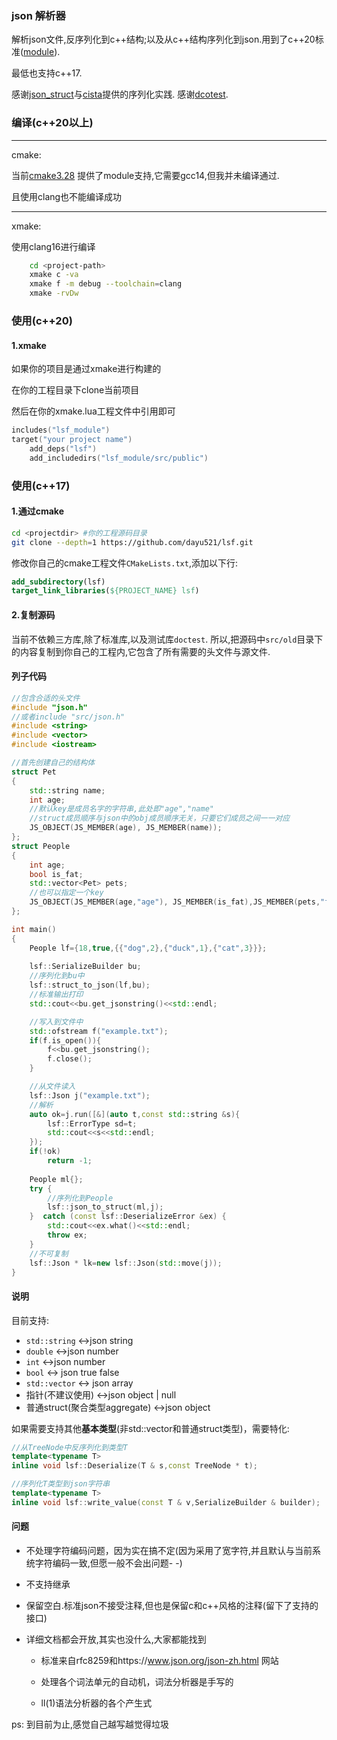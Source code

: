 ### json 解析器

解析json文件,反序列化到c++结构;以及从c++结构序列化到json.用到了c++20标准([module](https://en.cppreference.com/w/cpp/language/modules)).

最低也支持c++17.

感谢[json_struct](https://github.com/jorgen/json_struct)与[cista](https://github.com/felixguendling/cista)提供的序列化实践.
感谢[dcotest](https://github.com/onqtam/doctest).

### 编译(c++20以上)

---

cmake:

当前[cmake3.28](https://cmake.org/cmake/help/v3.28/manual/cmake-cxxmodules.7.html) 提供了module支持,它需要gcc14,但我并未编译通过.

且使用clang也不能编译成功

---

xmake:

使用clang16进行编译

```bash
    cd <project-path>
    xmake c -va 
    xmake f -m debug --toolchain=clang
    xmake -rvDw
```
### 使用(c++20)
#### 1.xmake

如果你的项目是通过xmake进行构建的

在你的工程目录下clone当前项目

然后在你的xmake.lua工程文件中引用即可

```lua
includes("lsf_module")
target("your project name")
    add_deps("lsf")
    add_includedirs("lsf_module/src/public")
```

### 使用(c++17)
#### 1.通过cmake

```bash
cd <projectdir>	#你的工程源码目录
git clone --depth=1 https://github.com/dayu521/lsf.git
```

修改你自己的cmake工程文件`CMakeLists.txt`,添加以下行:

```cmake
add_subdirectory(lsf)
target_link_libraries(${PROJECT_NAME} lsf)
```

#### 2.复制源码

当前不依赖三方库,除了标准库,以及测试库`doctest`.
所以,把源码中`src/old`目录下的内容复制到你自己的工程内,它包含了所有需要的头文件与源文件.


#### 列子代码 ####

```cpp
//包含合适的头文件
#include "json.h"
//或者include "src/json.h"
#include <string>
#include <vector>
#include <iostream>

//首先创建自己的结构体
struct Pet
{
    std::string name;
    int age;
    //默认key是成员名字的字符串,此处即"age","name"
    //struct成员顺序与json中的obj成员顺序无关，只要它们成员之间一一对应
    JS_OBJECT(JS_MEMBER(age), JS_MEMBER(name));
};
struct People
{
    int age;
    bool is_fat;
    std::vector<Pet> pets;
    //也可以指定一个key
    JS_OBJECT(JS_MEMBER(age,"age"), JS_MEMBER(is_fat),JS_MEMBER(pets,"friends"));
};

int main()
{
    People lf={18,true,{{"dog",2},{"duck",1},{"cat",3}}};
    
    lsf::SerializeBuilder bu;
    //序列化到bu中
    lsf::struct_to_json(lf,bu);
    //标准输出打印
    std::cout<<bu.get_jsonstring()<<std::endl;

    //写入到文件中
    std::ofstream f("example.txt");
    if(f.is_open()){
        f<<bu.get_jsonstring();
        f.close();
    }

    //从文件读入
    lsf::Json j("example.txt");
    //解析
    auto ok=j.run([&](auto t,const std::string &s){
        lsf::ErrorType sd=t;
        std::cout<<s<<std::endl;
    });
    if(!ok)
        return -1;
    
    People ml{};
    try {
        //序列化到People
        lsf::json_to_struct(ml,j);
    }  catch (const lsf::DeserializeError &ex) {
        std::cout<<ex.what()<<std::endl;
        throw ex;
    }
    //不可复制
    lsf::Json * lk=new lsf::Json(std::move(j));
}
```

#### 说明 ####

目前支持:

* `std::string`   <->json string
* `double`  <->json number
* `int`  <->json number
* `bool`   <-> json true false
* `std::vector`  <-> json array
* 指针(不建议使用) <->json object | null
* 普通struct(聚合类型aggregate)  <->json object

如果需要支持其他**基本类型**(非std::vector和普通struct类型)，需要特化:

```cpp
//从TreeNode中反序列化到类型T
template<typename T>
inline void lsf::Deserialize(T & s,const TreeNode * t);

//序列化T类型到json字符串
template<typename T>
inline void lsf::write_value(const T & v,SerializeBuilder & builder);
```

#### 问题 ####

- 不处理字符编码问题，因为实在搞不定(因为采用了宽字符,并且默认与当前系统字符编码一致,但愿一般不会出问题- -)
- 不支持继承
- 保留空白.标准json不接受注释,但也是保留c和c++风格的注释(留下了支持的接口)
- 详细文档都会开放,其实也没什么,大家都能找到

    - 标准来自rfc8259和https://www.json.org/json-zh.html 网站

    - 处理各个词法单元的自动机，词法分析器是手写的
    
    - ll(1)语法分析器的各个产生式

ps: 到目前为止,感觉自己越写越觉得垃圾
